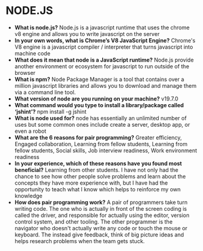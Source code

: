 # NODE.JS

* **What is node.js?** Node.js is a javascript runtime that uses the chrome v8 engine and allows you to write javascript on the server
* **In your own words, what is Chrome’s V8 JavaScript Engine?** Chrome's V8 engine is a javascript compiler / interpreter that turns javascript into machine code
* **What does it mean that node is a JavaScript runtime?** Node.js provide another environment or ecosystem for javascript to run outside of the browser
* **What is npm?** Node Package Manager is a tool that contains over a million javascript libraries and allows you to download and manage them via a command line tool.
* **What version of node are you running on your machine?** v19.7.0
* **What command would you type to install a library/package called ‘jshint’?** npm install -g jshint
* **What is node used for?** node has essentially an unlimited number of uses but some common ones include create a server, desktop app, or even a robot
* **What are the 6 reasons for pair programming?** Greater efficiency, Engaged collaboration, Learning from fellow students, Learning from fellow students, Social skills, Job interview readiness, Work environment readiness
* **In your experience, which of these reasons have you found most beneficial?** Learning from other students. I have not only had the chance to see how other people solve problems and learn about the concepts they have more experience with, but I have had the opportunity to teach what I know which helps to reinforce my own knowledge
* **How does pair programming work?** A pair of programmers take turn writing code. The one who is actually in front of the screen coding is called the driver, and responsible for actually using the editor, version control system, and other tooling. The other programmer is the navigator who doesn't actually write any code or touch the mouse or keyboard. The instead give feedback, think of big picture ideas and helps research problems when the team gets stuck.